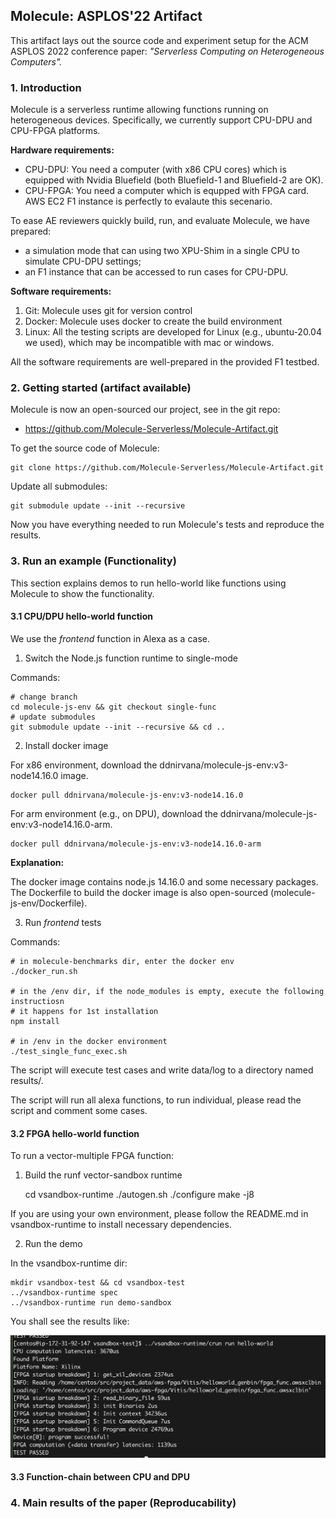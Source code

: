 ## Molecule: ASPLOS'22 Artifact

This artifact lays out the source code and experiment setup for the ACM ASPLOS 2022 conference paper:
*"Serverless Computing on Heterogeneous Computers".*

### 1. Introduction

Molecule is a serverless runtime allowing functions running on heterogeneous devices.
Specifically, we currently support CPU-DPU and CPU-FPGA platforms.

**Hardware requirements:**
- CPU-DPU: You need a computer (with x86 CPU cores) which is equipped with Nvidia Bluefield (both Bluefield-1 and Bluefield-2 are OK).
- CPU-FPGA: You need a computer which is equpped with FPGA card. AWS EC2 F1 instance is perfectly to evalaute this secenario.

To ease AE reviewers quickly build, run, and evaluate Molecule, we have prepared:
- a simulation mode that can using two XPU-Shim in a single CPU to simulate CPU-DPU settings;
- an F1 instance that can be accessed to run cases for CPU-DPU.

**Software requirements:**

1. Git: Molecule uses git for version control
2. Docker: Molecule uses docker to create the build environment
3. Linux: All the testing scripts are developed for Linux (e.g., ubuntu-20.04 we used), which may be incompatible with mac or windows.

All the software requirements are well-prepared in the provided F1 testbed.

### 2. Getting started (artifact available)

Molecule is now an open-sourced our project, see in the git repo:

- https://github.com/Molecule-Serverless/Molecule-Artifact.git

To get the source code of Molecule:

	git clone https://github.com/Molecule-Serverless/Molecule-Artifact.git

Update all submodules:

	git submodule update --init --recursive


Now you have everything needed to run Molecule's tests and reproduce the results.

### 3. Run an example (Functionality)

This section explains demos to run hello-world like functions using Molecule to show the functionality.

#### 3.1 CPU/DPU hello-world function

We use the *frontend* function in Alexa as a case.

1. Switch the Node.js function runtime to single-mode

Commands:

	# change branch
	cd molecule-js-env && git checkout single-func
	# update submodules
	git submodule update --init --recursive && cd ..

2. Install docker image

For x86 environment, download the ddnirvana/molecule-js-env:v3-node14.16.0 image.

	docker pull ddnirvana/molecule-js-env:v3-node14.16.0

For arm environment (e.g., on DPU), download the ddnirvana/molecule-js-env:v3-node14.16.0-arm.

	docker pull ddnirvana/molecule-js-env:v3-node14.16.0-arm

**Explanation:**

The docker image contains node.js 14.16.0 and some necessary packages.
The Dockerfile to build the docker image is also open-sourced (molecule-js-env/Dockerfile).

3. Run *frontend* tests

Commands:

	# in molecule-benchmarks dir, enter the docker env
	./docker_run.sh

	# in the /env dir, if the node_modules is empty, execute the following instructiosn
	# it happens for 1st installation
	npm install

	# in /env in the docker environment
	./test_single_func_exec.sh

The script will execute test cases and write data/log to a directory named results/.

The script will run all alexa functions, to run individual, please read the script and comment some cases.


#### 3.2 FPGA hello-world function

To run a vector-multiple FPGA function:

1. Build the runf vector-sandbox runtime

	cd vsandbox-runtime
	./autogen.sh
	./configure
	make -j8

If you are using your own environment, please follow the README.md in vsandbox-runtime to install necessary dependencies.

2. Run the demo

In the vsandbox-runtime dir:

	mkdir vsandbox-test && cd vsandbox-test
	../vsandbox-runtime spec
	../vsandbox-runtime run demo-sandbox

You shall see the results like:

<img alt="FPGA function demo" src="./docs/molecule-ae-fpga-demo.png" width="512">


#### 3.3 Function-chain between CPU and DPU


### 4. Main results of the paper (Reproducability)

